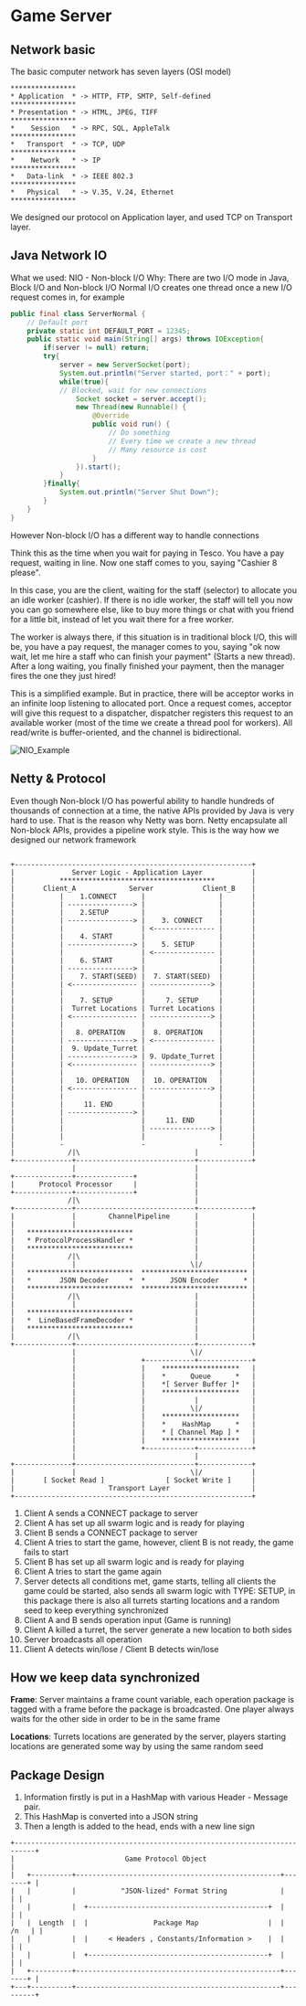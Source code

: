 # Game Server

## Network basic
The basic computer network has seven layers (OSI model)

```
****************
* Application  * -> HTTP, FTP, SMTP, Self-defined
****************
* Presentation * -> HTML, JPEG, TIFF
****************
*    Session   * -> RPC, SQL, AppleTalk
****************
*   Transport  * -> TCP, UDP
**************** 
*    Network   * -> IP
****************
*   Data-link  * -> IEEE 802.3
****************
*   Physical   * -> V.35, V.24, Ethernet
****************
```

We designed our protocol on Application layer, and used TCP on Transport layer.

## Java Network IO
What we used: NIO - Non-block I/O
Why: There are two I/O mode in Java, Block I/O and Non-block I/O
Normal I/O creates one thread once a new I/O request comes in, for example

```java
public final class ServerNormal {
	// Default port
	private static int DEFAULT_PORT = 12345;
	public static void main(String[] args) throws IOException{
		if(server != null) return;
		try{
			server = new ServerSocket(port);
			System.out.println("Server started, port：" + port);
			while(true){
			// Blocked, wait for new connections
				Socket socket = server.accept();
				new Thread(new Runnable() {
				    @Override
				    public void run() {
				        // Do something
				        // Every time we create a new thread
				        // Many resource is cost
				    }
				}).start();
			}
		}finally{
			System.out.println("Server Shut Down");
		}
	}
}
```

However Non-block I/O has a different way to handle connections

Think this as the time when you wait for paying in Tesco. You have a pay request, waiting in line. Now one staff comes to you, saying "Cashier 8 please".

In this case, you are the client, waiting for the staff (selector) to allocate you an idle worker (cashier). If there is no idle worker, the staff will tell you now you can go somewhere else, like to buy more things or chat with you friend for a little bit, instead of let you wait there for a free worker.

The worker is always there, if this situation is in traditional block I/O, this will be, you have a pay request, the manager comes to you, saying "ok now wait, let me hire a staff who can finish your payment" (Starts a new thread). After a long waiting, you finally finished your payment, then the manager fires the one they just hired!

This is a simplified example. But in practice, there will be acceptor works in an infinite loop listening to allocated port. Once a request comes, acceptor will give this request to a dispatcher, dispatcher registers this request to an available worker (most of the time we create a thread pool for workers).
All read/write is buffer-oriented, and the channel is bidirectional. 

![NIO_Example](https://oscimg.oschina.net/oscnet/fa1e0aedc8e9d3a96f69daa6383dd9b24df.jpg)

## Netty & Protocol
Even though Non-block I/O has powerful ability to handle hundreds of thousands of connection at a time, the native APIs provided by Java is very hard to use. That is the reason why Netty was born.
Netty encapsulate all Non-block APIs, provides a pipeline work style. This is the way how we designed our network framework

```

+----------------------------------------------------------+
|              Server Logic - Application Layer            |
|           **************************************         |
|       Client_A             Server            Client_B    |
|           |    1.CONNECT      |                  |       |
|           | ----------------> |                  |       |
|           |    2.SETUP        |                  |       |
|           | ----------------> |    3. CONNECT    |       |
|           |                   | <--------------- |       |
|           |    4. START       |                  |       |
|           | ----------------> |    5. SETUP      |       |
|           |                   | <--------------- |       |
|           |    6. START       |                  |       |
|           | ----------------> |                  |       |
|           |    7. START(SEED) |  7. START(SEED)  |       |
|           | <---------------- | ---------------> |       |
|           |                   |                  |       |
|           |    7. SETUP       |     7. SETUP     |       |
|           |  Turret Locations | Turret Locations |       |
|           | <---------------- | ---------------> |       |
|           |                   |                  |       |
|           |   8. OPERATION    |  8. OPERATION    |       |
|           | ----------------> | <--------------- |       |
|           |  9. Update_Turret |                  |       |
|           | ----------------> | 9. Update_Turret |       |
|           | <---------------- | ---------------> |       |
|           |                   |                  |       |
|           |   10. OPERATION   |  10. OPERATION   |       |
|           | <---------------- | ---------------> |       |
|           |                   |                  |       |
|           |     11. END       |                  |       |
|           | ----------------> |                  |       |
|           |                   |     11. END      |       |
|           |                   | ---------------> |       |
|           |                   |                  |       |
|           -                   -                  -       |
|             /|\                            |             |
+--------------+-----------------------------+-------------+
               |                             |              
+--------------+--------------+              |
|      Protocol Processor     |              |
+--------------+--------------+              |
              /|\                            |              
+--------------+-----------------------------+-------------+
|              |        ChannelPipeline      |             |
|              |                             |             |
|   **************************               |             |
|   * ProtocolProcessHandler *               |             |
|   **************************               |             |
|             /|\                            |             |
|              |                            \|/            |
|   **************************  ************************** |
|   *       JSON Decoder     *  *      JSON Encoder      * |
|   **************************  ************************** |
|             /|\                            |             |
|              |                             |             |
|   **************************               |             |
|   *  LineBasedFrameDecoder *               |             |
|   **************************               |             |
|             /|\                            |             |
+--------------+-----------------------------+-------------+
               |                            \|/  
               |                +------------+-------------+
               |                |    *******************   |
               |                |    *      Queue      *   |
               |                |    *[ Server Buffer ]*   |
               |                |    *******************   |
               |                |            |             |   
               |                |           \|/            |                     
               |                |    *******************   |
               |                |    *    HashMap      *   |
               |                |    * [ Channel Map ] *   |            
               |                |    *******************   |
               |                +------------+-------------+
               |                             |
+--------------+-----------------------------+-------------+
|              |                            \|/            |
|       [ Socket Read ]               [ Socket Write ]     |
|                       Transport Layer                    |
+----------------------------------------------------------+
```

1. Client A sends a CONNECT package to server
2. Client A has set up all swarm logic and is ready for playing
3. Client B sends a CONNECT package to server
4. Client A tries to start the game, however, client B is not ready, the game fails to start
5. Client B has set up all swarm logic and is ready for playing
6. Client A tries to start the game again
7. Server detects all conditions met, game starts, telling all clients the game could be started, also sends all swarm logic with TYPE: SETUP, in this package there is also all turrets starting locations and a random seed to keep everything synchronized
8. Client A and B sends operation input (Game is running)
9. Client A killed a turret, the server generate a new location to both sides
10. Server broadcasts all operation
11. Client A detects win/lose / Client B detects win/lose

## How we keep data synchronized

**Frame**: Server maintains a frame count variable, each operation package is tagged with a frame before the package is broadcasted. One player always waits for the other side in order to be in the same frame

**Locations**: Turrets locations are generated by the server, players starting locations are generated some way by using the same random seed 

## Package Design

1. Information firstly is put in a HashMap with various Header - Message pair.
2. This HashMap is converted into a JSON string
3. Then a length is added to the head, ends with a new line sign 

```
+---------------------------------------------------------------------------+
|                           Game Protocol Object                            |
|   +----------+--------------------------------------------------+-------+ |
|   |          |           "JSON-lized" Format String             |       | |
|   |          |  +--------------------------------------------+  |       | |  
|   |  Length  |  |                Package Map                 |  |  /n   | |
|   |          |  |     < Headers , Constants/Information >    |  |       | |
|   |          |  +--------------------------------------------+  |       | |
|   +----------+--------------------------------------------------+-------+ |
+---+----------+--------------------------------------------------+---------+


```



